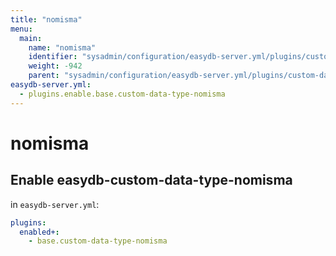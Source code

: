 ```yaml
---
title: "nomisma"
menu:
  main:
    name: "nomisma"
    identifier: "sysadmin/configuration/easydb-server.yml/plugins/custom-data-type/nomisma"
    weight: -942
    parent: "sysadmin/configuration/easydb-server.yml/plugins/custom-data-type"
easydb-server.yml:
  - plugins.enable.base.custom-data-type-nomisma
---
```


# nomisma

## Enable easydb-custom-data-type-nomisma

in `easydb-server.yml`:

```yaml
plugins:
  enabled+:
    - base.custom-data-type-nomisma
```
